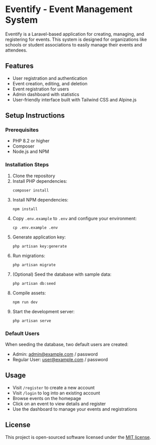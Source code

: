# Eventify - Event Management System

Eventify is a Laravel-based application for creating, managing, and registering for events. This system is designed for organizations like schools or student associations to easily manage their events and attendees.

## Features

- User registration and authentication
- Event creation, editing, and deletion
- Event registration for users
- Admin dashboard with statistics
- User-friendly interface built with Tailwind CSS and Alpine.js

## Setup Instructions

### Prerequisites

- PHP 8.2 or higher
- Composer
- Node.js and NPM

### Installation Steps

1. Clone the repository
2. Install PHP dependencies:
   ```
   composer install
   ```
3. Install NPM dependencies:
   ```
   npm install
   ```
4. Copy `.env.example` to `.env` and configure your environment:
   ```
   cp .env.example .env
   ```
5. Generate application key:
   ```
   php artisan key:generate
   ```
6. Run migrations:
   ```
   php artisan migrate
   ```
7. (Optional) Seed the database with sample data:
   ```
   php artisan db:seed
   ```
8. Compile assets:
   ```
   npm run dev
   ```
9. Start the development server:
   ```
   php artisan serve
   ```

### Default Users

When seeding the database, two default users are created:

- Admin: admin@example.com / password
- Regular User: user@example.com / password

## Usage

- Visit `/register` to create a new account
- Visit `/login` to log into an existing account
- Browse events on the homepage
- Click on an event to view details and register
- Use the dashboard to manage your events and registrations

## License

This project is open-sourced software licensed under the [MIT license](https://opensource.org/licenses/MIT).
